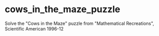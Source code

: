 # cows_in_the_maze_puzzle
Solve the "Cows in the Maze" puzzle from "Mathematical Recreations", Scientific American 1996-12
